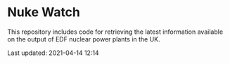 # Nuke Watch

This repository includes code for retrieving the latest information available on the output of EDF nuclear power plants in the UK.

Last updated: 2021-04-14 12:14